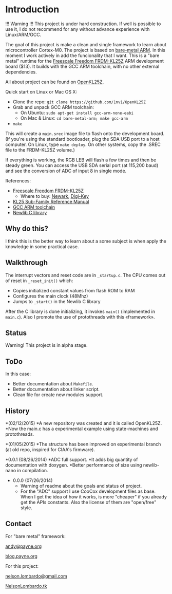 Introduction
============

!!! Warning !!!
This project is under hard construction. If well is possible to use it, I do not recommend for any without advance experience with Linux/ARM/GCC.

The goal of this project is make a clean and single framework to learn about microcontroller Cortex-M0. 
The project is based on [bare-metal ARM](https://github.com/payne92/bare-metal-arm). In this moment I work actively in add the funcionality that I want. This is a "bare metal" runtime for the 
[Freescale Freedom FRDM-KL25Z](http://www.freescale.com/webapp/sps/site/prod_summary.jsp?code=FRDM-KL25Z) 
ARM development board ($13). It builds with the GCC ARM toolchain, with no other external dependencies.

All about project can be found on [OpenKL25Z](http://1nv1.github.io/OpenKL25Z/).

Quick start on Linux or Mac OS X:
* Clone the repo: `git clone https://github.com/1nv1/OpenKL25Z`
* Grab and unpack GCC ARM toolchain:
  * On Ubuntu: `sudo apt-get install gcc-arm-none-eabi`
  * On Mac & Linux: `cd bare-metal-arm; make gcc-arm`
* `make`

This will create a `main.srec` image file to flash onto the development board.  (If you're using
the standard bootloader, plug the SDA USB port to a host computer.  On Linux, type `make deploy`.  On other systems,
copy the .SREC file to the FRDM-KL25Z volume.)  

If everything is working, the RGB LEB will flash a few times and then be steady green.  You can access the USB 
SDA serial port (at 115,200 baud) and see the conversion of ADC of input 8 in single mode.

References:
* [Freescale Freedom FRDM-KL25Z](http://www.freescale.com/webapp/sps/site/prod_summary.jsp?code=FRDM-KL25Z)
  * Where to buy: [Newark](http://www.newark.com/jsp/search/productdetail.jsp?SKU=28W5033&CMP=KNC-GPLA&mckv=|pcrid|27090073701|plid|),
[Digi-Key](http://www.digikey.com/product-detail/en/FRDM-KL25Z/FRDM-KL25Z-ND/3529594?WT.mc_id=PLA_3529594)
* [KL25 Sub-Family Reference Manual](http://cache.freescale.com/files/32bit/doc/ref_manual/KL25P80M48SF0RM.pdf)
* [GCC ARM toolchain](https://launchpad.net/gcc-arm-embedded)
* [Newlib C library](http://sourceware.org/newlib/)

Why do this?
------------

I think this is the better way to learn about a some subject is when apply the
knowledge in some practical case.

Walkthrough
-----------

The interrupt vectors and reset code are in `_startup.c`.  The CPU comes out of reset in `_reset_init()` which:
* Copies initialized constant values from flash ROM to RAM
* Configures the main clock (48Mhz)
* Jumps to `_start()` in the Newlib C library

After the C library is done initializing, it invokes `main()` (implemented in `main.c`).
Also I promote the use of protothreads with this «framework». 

Status
------
Warning! This project is in alpha stage.

ToDo
----

In this case:
* Better documentation about `Makefile`.
* Better documentation about linker script.
* Clean file for create new modules support.

History
-------

*(02/12/2015)
    *A new repository was created and it is called OpenKL25Z.
    *Now the main.c has a experimental example using state-machines and 
    protothreads.

*(01/05/2015)
    *The structure has been improved on experimental branch (at old repo, inspired for CIAA's firmware).

*0.0.1 (08/26/2014)
    *ADC full support.
    *It adds big quantity of documentation with doxygen.
    *Better performance of size using newlib-nano in compilation.


* 0.0.0 (07/26/2014)
    * Warning of readme about the goals and status of project.
    * For the "ADC" support  I use CooCox development files as base. When I get the
idea of how it works, is more "cheaper" if you already get the APIs constants. Also 
the license of them are "open/free" style.
    
Contact
-------
For "bare metal" framework:

[andy@payne.org](mailto:andy@payne.org)

[blog.payne.org](http://blog.payne.org)

For this project:

[nelson.lombardo@gmail.com](mailto:nelson.lombardo@gmail.com)

[NelsonLombardo.tk](http://nelsonlombardo.tk/)
